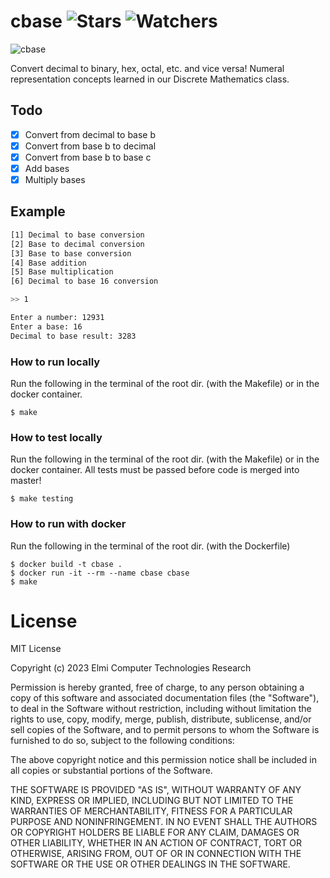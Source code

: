 # cbase ![Stars](https://img.shields.io/github/stars/realTristan/cbase?color=brightgreen) ![Watchers](https://img.shields.io/github/watchers/realTristan/cbase?label=Watchers)
![cbase](https://github.com/hamzaelmi068/cbase2/assets/96888252/08cb4717-0a90-4af2-85f3-64bfcfcca735)



Convert decimal to binary, hex, octal, etc. and vice versa! Numeral representation concepts learned in our Discrete Mathematics class.

## Todo
- [X] Convert from decimal to base b
- [X] Convert from base b to decimal
- [X] Convert from base b to base c
- [X] Add bases
- [X] Multiply bases

## Example
```bash
[1] Decimal to base conversion
[2] Base to decimal conversion
[3] Base to base conversion
[4] Base addition
[5] Base multiplication
[6] Decimal to base 16 conversion

>> 1

Enter a number: 12931
Enter a base: 16
Decimal to base result: 3283
```

### How to run locally
Run the following in the terminal of the root dir. (with the Makefile)  or in the docker container.
```
$ make
```

### How to test locally
Run the following in the terminal of the root dir. (with the Makefile) or in the docker container. All tests must be passed before code is merged into master!
```
$ make testing
```

### How to run with docker
Run the following in the terminal of the root dir. (with the Dockerfile)
```
$ docker build -t cbase .
$ docker run -it --rm --name cbase cbase
$ make
```

# License
MIT License

Copyright (c) 2023 Elmi Computer Technologies Research

Permission is hereby granted, free of charge, to any person obtaining a copy
of this software and associated documentation files (the "Software"), to deal
in the Software without restriction, including without limitation the rights
to use, copy, modify, merge, publish, distribute, sublicense, and/or sell
copies of the Software, and to permit persons to whom the Software is
furnished to do so, subject to the following conditions:

The above copyright notice and this permission notice shall be included in all
copies or substantial portions of the Software.

THE SOFTWARE IS PROVIDED "AS IS", WITHOUT WARRANTY OF ANY KIND, EXPRESS OR
IMPLIED, INCLUDING BUT NOT LIMITED TO THE WARRANTIES OF MERCHANTABILITY,
FITNESS FOR A PARTICULAR PURPOSE AND NONINFRINGEMENT. IN NO EVENT SHALL THE
AUTHORS OR COPYRIGHT HOLDERS BE LIABLE FOR ANY CLAIM, DAMAGES OR OTHER
LIABILITY, WHETHER IN AN ACTION OF CONTRACT, TORT OR OTHERWISE, ARISING FROM,
OUT OF OR IN CONNECTION WITH THE SOFTWARE OR THE USE OR OTHER DEALINGS IN THE
SOFTWARE.
